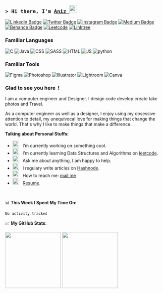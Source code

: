 ### <samp>&gt; Hi there, I'm <a href="https://gkassym.netlify.app" target="_blank">Aniz </a> <img src="https://media.giphy.com/media/hvRJCLFzcasrR4ia7z/giphy.gif" width="25"> </samp>


[![Linkedin Badge](https://img.shields.io/badge/-LinkedIn-0e76a8?style=flat-square&logo=Linkedin&logoColor=white)](https://www.linkedin.com/in/aniz-bin-nowshad/)
[![Twitter Badge](https://img.shields.io/badge/-Twitter-00acee?style=flat-square&logo=Twitter&logoColor=white)](https://twitter.com/)
[![Instagram Badge](https://img.shields.io/badge/-Instagram-e4405f?style=flat-square&logo=Instagram&logoColor=white)](https://instagram.com/just_my_designs_/)
[![Medium Badge](https://img.shields.io/badge/medium-%2312100E.svg?&style=for-square&logo=medium&logoColor=white)](https://medium.com/)
[![Behance Badge](https://img.shields.io/badge/Behance-0054F7?style=flat-for-the-badge&logo=behance&logoColor=white)](https://www.behance.net/aniz14)
[![Leetcode](https://img.shields.io/badge/-LeetCode-FFA116?style=flat-for-the-badge&logo=LeetCode&logoColor=black)](https://leetcode.com/aniz/)
[![Linktree](https://img.shields.io/badge/linktree-black?style=flat-for-the-badge&logo=linktree&logoColor=white)](https://linktr.ee/anizbn)

### Familiar Languages 
![C](https://img.shields.io/badge/C-00599C?style=flat-for-the-badge&logo=c&logoColor=white)
![Java](https://img.shields.io/badge/Java-ED8B00?style=flat-for-the-badge&logo=java&logoColor=white)
![CSS](https://img.shields.io/badge/CSS3-1572B6?style=flat-for-the-badge&logo=css3&logoColor=white)
![SASS](https://img.shields.io/badge/Sass-CC6699?style=flat-for-the-badge&logo=sass&logoColor=white)
![HTML](https://img.shields.io/badge/HTML5-E34F26?style=flat-for-the-badge&logo=html5&logoColor=white)
![JS](https://img.shields.io/badge/JavaScript-323330?style=flat-for-the-badge&logo=javascript&logoColor=F7DF1E)
![python](https://img.shields.io/badge/Python-FFD43B?styleflat-=for-the-badge&logo=python&logoColor=blue)

### Familiar Tools 

![Figma](https://img.shields.io/badge/Figma-F24E1E?style=flat-for-the-badge&logo=figma&logoColor=white)
![Photoshop](https://img.shields.io/badge/Adobe%20Photoshop-31A8FF?style=flat-for-the-badge&logo=Adobe%20Photoshop&logoColor=black)
![Illustrator](https://img.shields.io/badge/Adobe%20Illustrator-FF9A00?style=flat-for-the-badge&logo=adobe%20illustrator&logoColor=white)
![Lightroom](https://img.shields.io/badge/Adobe%20Lightroom-31A8FF?style=flat-for-the-badge&logo=Adobe%20Lightroom&logoColor=white)
![Canva](https://img.shields.io/badge/Canva-%2300C4CC.svg?&style=flat-for-the-badge&logo=Canva&logoColor=white)





### Glad to see you here &nbsp;!

I am a computer engineer and Designer. I design code develop create take photos and Travel.

As a computer engineer as well as a designer, I enjoy using my obsessive attention to detail, my unequivocal love for making things that change the world. That's why I like to make things that make a difference.


**Talking about Personal Stuffs:**

- <img src="https://github.com/Gapur/Gapur/blob/main/assets/developer.gif?raw=true" width="21" />&nbsp;&nbsp; I’m currently working on something cool.
- <img src="https://github.com/Gapur/Gapur/blob/main/assets/lightning.gif?raw=true" width="21" />&nbsp;&nbsp; I’m currently learning Data Structures and Algorithms on [leetcode](https://leetcode.com/GKassym).
- <img src="https://github.com/Gapur/Gapur/blob/main/assets/message.gif?raw=true" width="21" />&nbsp;&nbsp; Ask me about anything, I am happy to help.
- <img src="https://github.com/Gapur/Gapur/blob/main/assets/laptop.gif?raw=true" width="21" />&nbsp;&nbsp; I regulary write articles on [Hashnode](https://aniz.hashnode.dev/).
- <img src="https://github.com/Gapur/Gapur/blob/main/assets/letterbox.gif?raw=true" width="21" />&nbsp;&nbsp; How to reach me: [mail me](anizbinnowshad@gmail)
- <img src="https://github.com/Gapur/Gapur/blob/main/assets/doc.gif?raw=true" width="21" />&nbsp;&nbsp; [Resume](https://drive.google.com/file/d/1q3TGk2o4Kpw8-kumz5R59LyvMpExF3ui/view?usp=sharing).

</br>

📊 **This Week I Spent My Time On:**
<!--START_SECTION:waka-->

```text
No activity tracked
```

<!--END_SECTION:waka-->


📈 **My GitHub Stats:**

<p>
  <img height="180em" src="https://github-readme-stats.vercel.app/api?username=4N1Z&show_icons=true&hide_border=true&&count_private=true&include_all_commits=true" />
  <img height="180em" src="https://github-readme-stats.vercel.app/api/top-langs/?username=4N1Z&exclude_repo=KNN-Image-Classification&show_icons=true&hide_border=true&layout=compact&langs_count=8"/>
</p>



